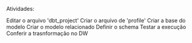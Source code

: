 Atividades:

Editar o arquivo 'dbt_project'
Criar o arquivo de 'profile'
Criar a base do modelo
Criar o modelo relacionado
Definir o schema
Testar a execução
Conferir a trasnformação no DW